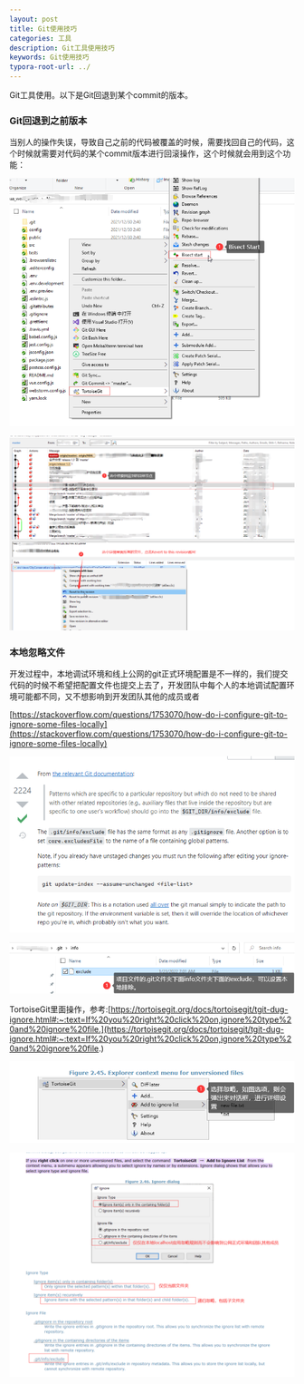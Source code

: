 ```yaml
---
layout: post
title: Git使用技巧
categories: 工具
description: Git工具使用技巧
keywords: Git使用技巧
typora-root-url: ../
---
```


Git工具使用。以下是Git回退到某个commit的版本。

### Git回退到之前版本

当别人的操作失误，导致自己之前的代码被覆盖的时候，需要找回自己的代码，这个时候就需要对代码的某个commit版本进行回滚操作，这个时候就会用到这个功能：

![image-20211230024243026](/images/posts/image-20211230024243026.png)

![image-20211230024809463](/images/posts/image-20211230024809463.png)



### 本地忽略文件

开发过程中，本地调试环境和线上公网的git正式环境配置是不一样的，我们提交代码的时候不希望把配置文件也提交上去了，开发团队中每个人的本地调试配置环境可能都不同，又不想影响到开发团队其他的成员或者

[https://stackoverflow.com/questions/1753070/how-do-i-configure-git-to-ignore-some-files-locally](https://stackoverflow.com/questions/1753070/how-do-i-configure-git-to-ignore-some-files-locally)

![image-20220305135427196](/images/posts/image-20220305135427196.png)

![image-20220305135527486](/images/posts/image-20220305135527486.png)

TortoiseGit里面操作，参考:[https://tortoisegit.org/docs/tortoisegit/tgit-dug-ignore.html#:~:text=If%20you%20right%20click%20on,ignore%20type%20and%20ignore%20file.](https://tortoisegit.org/docs/tortoisegit/tgit-dug-ignore.html#:~:text=If%20you%20right%20click%20on,ignore%20type%20and%20ignore%20file.)



![image-20220305140941314](/images/posts/image-20220305140941314.png)

![image-20220305140750452](/images/posts/image-20220305140750452.png)

